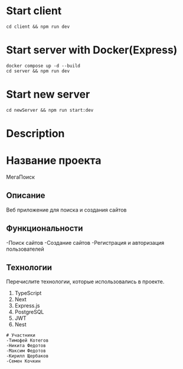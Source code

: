 # Start client

```
cd client && npm run dev
```

# Start server with Docker(Express)

```
docker compose up -d --build
cd server && npm run dev
```
# Start new server
```
cd newServer && npm run start:dev
```

# Description
# Название проекта
МегаПоиск


## Описание
Веб приложение для поиска и создания сайтов

## Функциональности
-Поиск сайтов
-Создание сайтов
-Регистрация и авторизация пользователей 

## Технологии

Перечислите технологии, которые использовались в проекте.

1. TypeScript
2. Next
3. Express.js
4. PostgreSQL
5. JWT
6. Nest
```
# Участники
-Тимофей Котегов
-Никита Федотов
-Максим Федотов
-Кирилл Щербаков
-Семен Кочкин
